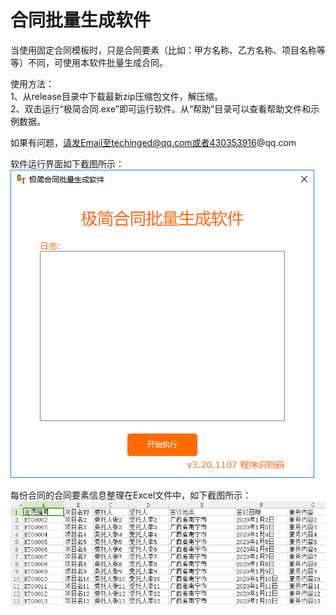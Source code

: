# 合同批量生成软件
当使用固定合同模板时，只是合同要素（比如：甲方名称、乙方名称、项目名称等等）不同，可使用本软件批量生成合同。  

使用方法：  
1、从release目录中下载最新zip压缩包文件，解压缩。  
2、双击运行“极简合同.exe”即可运行软件。从“帮助”目录可以查看帮助文件和示例数据。  

如果有问题，请发Email至techinged@qq.com或者430353916@qq.com 

软件运行界面如下截图所示：  
![软件运行界面](etc/images/3.png)    


每份合同的合同要素信息整理在Excel文件中，如下截图所示：  
![合同要素信息整理在Excel中](etc/images/1.png)    
